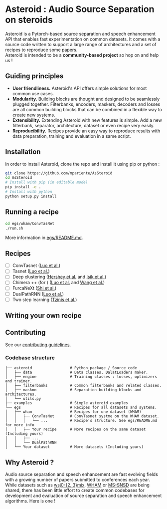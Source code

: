 # Asteroid : Audio Source Separation on steroids
Asteroid is a Pytorch-based source separation and speech enhancement API 
that enables fast experimentation on common datasets. 
It comes with a source code written to support a large range of architectures 
and a set of recipes to reproduce some papers.  
Asteroid is intended to be a __community-based project__ 
so hop on and help us !

## Guiding principles
* __User friendliness.__ Asteroid's API offers simple solutions for most 
common use cases.
* __Modularity.__ Building blocks are thought and designed to be seamlessly
plugged together. Filterbanks, encoders, maskers, decoders and losses are 
all common building blocks that can be combined in a 
flexible way to create new systems.  
* __Extensibility.__ Extending Asteroid with new features is simple.
Add a new filterbank, separator, architecture, dataset or even recipe very 
easily.
* __Reproducibility.__ Recipes provide an easy way to reproduce 
results with data preparation, training and evaluation in a same script. 

## Installation
In order to install Asteroid, clone the repo and install it using pip or python :
```bash
git clone https://github.com/mpariente/AsSteroid
cd AsSteroid
# Install with pip (in editable mode)
pip install -e .
# Install with python
python setup.py install
```

## Running a recipe
```bash
cd egs/wham/ConvTasNet
./run.sh
```
More information in [egs/README.md](https://github.com/mpariente/AsSteroid/tree/master/egs/README.md).

## Recipes 
* [ ] ConvTasnet ([Luo et al.](https://arxiv.org/abs/1809.07454))
* [ ] Tasnet ([Luo et al.](https://arxiv.org/abs/1711.00541))
* [ ] Deep clustering ([Hershey et al.](https://arxiv.org/abs/1508.04306) and [Isik et al.](https://arxiv.org/abs/1607.02173))
* [ ] Chimera ++ (for ) ([Luo et al.](https://arxiv.org/abs/1611.06265) and [Wang et al.](https://ieeexplore.ieee.org/document/8462507))
* [ ] FurcaNeXt ([Shi et al.](https://arxiv.org/abs/1902.04891))
* [ ] DualPathRNN ([Luo et al.](https://arxiv.org/abs/1910.06379))
* [ ] Two step learning ([Tzinis et al.](https://arxiv.org/abs/1910.09804))

## Writing your own recipe

## Contributing
See our [contributing guidelines](https://github.com/mpariente/AsSteroid/blob/master/CONTRIBUTING.md).

### Codebase structure
```
├── asteroid                 # Python package / Source code
│   ├── data                 # Data classes, DalatLoaders maker.
│   ├── engine               # Training classes : losses, optimizers and trainer.
│   ├── filterbanks          # Common filterbanks and related classes.
│   ├── masknn               # Separation building blocks and architectures.
│   └── utils.py
├── examples                 # Simple asteroid examples 
└── egs                      # Recipes for all datasets and systems.
│   ├── wham                 # Recipes for one dataset (WHAM) 
│   │   ├── ConvTasNet       # ConvTasnet systme on the WHAM dataset.
│   │   │   └── ...          # Recipe's structure. See egs/README.md for more info
│   │   ├── Your recipe      # More recipes on the same dataset (Including yours)
│   │   ├── ...
│   │   └── DualPathRNN
│   └── Your dataset         # More datasets (Including yours)

```

## Why Asteroid ? 
Audio source separation and speech enhancement are fast evolving fields with 
a growing number of papers submitted to conferences each year. While datasets 
such as [wsj0-{2, 3}mix](http://www.merl.com/demos/deep-clustering),
[WHAM](http://wham.whisper.ai/) or 
[MS-SNSD](https://github.com/microsoft/MS-SNSD) are being shared, there has 
been little effort to create common codebases for development and evaluation 
of source separation and speech enhancement algorithms. Here is one !